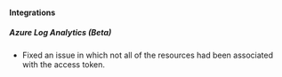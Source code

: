 
#### Integrations
##### Azure Log Analytics (Beta)
- Fixed an issue in which not all of the resources had been associated with the access token.
